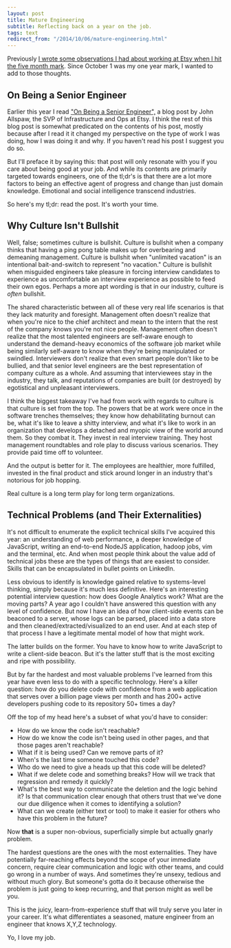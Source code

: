 ```yaml
---
layout: post
title: Mature Engineering
subtitle: Reflecting back on a year on the job.
tags: text
redirect_from: "/2014/10/06/mature-engineering.html"
---
```


Previously <a href="/2014/03/03/man-at-work.html" title="Man at Work">I wrote some observations I had about working at Etsy when I hit the five month mark</a>. Since October 1 was my one year mark, I wanted to add to those thoughts.

## On Being a Senior Engineer

Earlier this year I read <a href="http://www.kitchensoap.com/2012/10/25/on-being-a-senior-engineer/" target="_blank">"On Being a Senior Engineer",</a> a blog post by John Allspaw, the SVP of Infrastructure and Ops at Etsy. I think the rest of this blog post is somewhat predicated on the contents of his post, mostly because after I read it it changed my perspective on the type of work I was doing, how I was doing it and why.  If you haven't read his post I suggest you do so.

But I'll preface it by saying this: that post will only resonate with you if you care about being good at your job.  And while its contents are primarily targeted towards engineers, one of the tl;dr's is that there are a lot more factors to being an effective agent of progress and change than just domain knowledge.  Emotional and social intelligence transcend industries.

So here's my tl;dr: read the post.  It's worth your time.

## Why Culture Isn't Bullshit

Well, false; sometimes culture is bullshit.  Culture is bullshit when a company thinks that having a ping pong table makes up for overbearing and demeaning management.  Culture is bullshit when "unlimited vacation" is an intentional bait-and-switch to represent "no vacation."  Culture is bullshit when misguided engineers take pleasure in forcing interview candidates to experience as uncomfortable an interview experience as possible to feed their own egos.  Perhaps a more apt wording is that in our industry, culture is _often_ bullshit.

The shared characteristic between all of these very real life scenarios is that they lack maturity and foresight.  Management often doesn't realize that when you're nice to the chief architect and mean to the intern that the rest of the company knows you're not nice people.  Management often doesn't realize that the most talented engineers are self-aware enough to understand the demand-heavy economics of the software job market while being similarly self-aware to know when they're being manipulated or swindled.  Interviewers don't realize that even smart people don't like to be bullied, and that senior level engineers are the best representation of company culture as a whole.  And assuming that interviewees stay in the industry, they talk, and reputations of companies are built (or destroyed) by egotistical and unpleasant interviewers.

I think the biggest takeaway I've had from work with regards to culture is that culture is set from the top.  The powers that be at work were once in the software trenches themselves; they know how dehabilitating burnout can be, what it's like to leave a shitty interview, and what it's like to work in an organization that develops a detached and myopic view of the world around them.  So they combat it.  They invest in real interview training.  They host management roundtables and role play to discuss various scenarios.  They provide paid time off to volunteer.

And the output is better for it.  The employees are healthier, more fulfilled, invested in the final product and stick around longer in an industry that's notorious for job hopping.

Real culture is a long term play for long term organizations.

## Technical Problems (and Their Externalities)

It's not difficult to enumerate the explicit technical skills I've acquired this year: an understanding of web performance, a deeper knowledge of JavaScript, writing an end-to-end NodeJS application, hadoop jobs, vim and the terminal, etc.  And when most people think about the value add of technical jobs these are the types of things that are easiest to consider.  Skills that can be encapsulated in bullet points on LinkedIn.

Less obvious to identify is knowledge gained relative to systems-level thinking, simply because it's much less definitive.  Here's an interesting potential interview question: how does Google Analytics work?  What are the moving parts?  A year ago I couldn't have answered this question with any level of confidence.  But now I have an idea of how client-side events can be beaconed to a server, whose logs can be parsed, placed into a data store and then cleaned/extracted/visualized to an end user.  And at each step of that process I have a legitimate mental model of how that might work. 

The latter builds on the former.  You have to know how to write JavaScript to write a client-side beacon.  But it's the latter stuff that is the most exciting and ripe with possibility.

But by far the hardest and most valuable problems I've learned from this year have even less to do with a specific technology.  Here's a killer question: how do you delete code with confidence from a web application that serves over a billion page views per month and has 200+ active developers pushing code to its repository 50+ times a day?

Off the top of my head here's a subset of what you'd have to consider:

* How do we know the code isn't reachable?
* How do we know the code isn't being used in other pages, and that those pages aren't reachable?
* What if it is being used?  Can we remove parts of it?
* When's the last time someone touched this code?
* Who do we need to give a heads up that this code will be deleted?
* What if we delete code and something breaks?  How will we track that regression and remedy it quickly?
* What's the best way to communicate the deletion and the logic behind it?  Is that communication clear enough that others trust that we've done our due diligence when it comes to identifying a solution?
* What can we create (either text or tool) to make it easier for others who have this problem in the future?

Now **that** is a super non-obvious, superficially simple but actually gnarly problem.

The hardest questions are the ones with the most externalities.  They have potentially far-reaching effects beyond the scope of your immediate concern, require clear communication and logic with other teams, and could go wrong in a number of ways.  And sometimes they're unsexy, tedious and without much glory.  But someone's gotta do it because otherwise the problem is just going to keep recurring, and that person might as well be you.

This is the juicy, learn-from-experience stuff that will truly serve you later in your career.  It's what differentiates a seasoned, mature engineer from an engineer that knows X,Y,Z technology.

Yo, I love my job.
